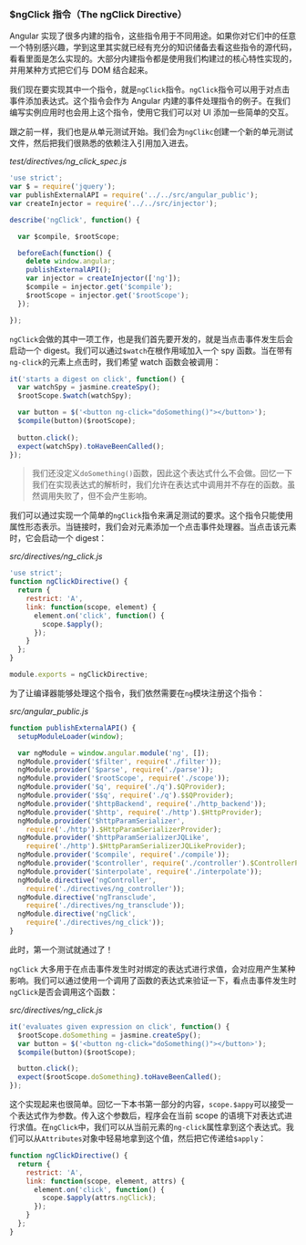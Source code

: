 ### $ngClick 指令（The ngClick Directive）

Angular 实现了很多内建的指令，这些指令用于不同用途。如果你对它们中的任意一个特别感兴趣，学到这里其实就已经有充分的知识储备去看这些指令的源代码，看看里面是怎么实现的。大部分内建指令都是使用我们构建过的核心特性实现的，并用某种方式把它们与 DOM 结合起来。

我们现在要实现其中一个指令，就是`ngClick`指令。`ngClick`指令可以用于对点击事件添加表达式。这个指令会作为 Angular 内建的事件处理指令的例子。在我们编写实例应用时也会用上这个指令，使用它我们可以对 UI 添加一些简单的交互。

跟之前一样，我们也是从单元测试开始。我们会为`ngClikc`创建一个新的单元测试文件，然后把我们很熟悉的依赖注入引用加入进去。

_test/directives/ng_click_spec.js_

```js
'use strict';
var $ = require('jquery');
var publishExternalAPI = require('../../src/angular_public');
var createInjector = require('../../src/injector');

describe('ngClick', function() {

  var $compile, $rootScope;

  beforeEach(function() {
    delete window.angular;
    publishExternalAPI();
    var injector = createInjector(['ng']);
    $compile = injector.get('$compile');
    $rootScope = injector.get('$rootScope');
  }); 

});
```

`ngClick`会做的其中一项工作，也是我们首先要开发的，就是当点击事件发生后会启动一个 digest。我们可以通过`$watch`在根作用域加入一个 spy 函数。当在带有`ng-click`的元素上点击时，我们希望 watch 函数会被调用：

```js
it('starts a digest on click', function() {
  var watchSpy = jasmine.createSpy();
  $rootScope.$watch(watchSpy);

  var button = $('<button ng-click="doSomething()"></button>');
  $compile(button)($rootScope);
  
  button.click();
  expect(watchSpy).toHaveBeenCalled();
});
```

> 我们还没定义`doSomething()`函数，因此这个表达式什么不会做。回忆一下我们在实现表达式的解析时，我们允许在表达式中调用并不存在的函数。虽然调用失败了，但不会产生影响。

我们可以通过实现一个简单的`ngClick`指令来满足测试的要求。这个指令只能使用属性形态表示。当链接时，我们会对元素添加一个点击事件处理器。当点击该元素时，它会启动一个 digest：

_src/directives/ng_click.js_

```js
'use strict';
function ngClickDirective() {
  return {
    restrict: 'A',
    link: function(scope, element) {
      element.on('click', function() {
        scope.$apply();
      }); 
    }
  }; 
}

module.exports = ngClickDirective;
```

为了让编译器能够处理这个指令，我们依然需要在`ng`模块注册这个指令：

_src/angular_public.js_

```js
function publishExternalAPI() {
  setupModuleLoader(window);

  var ngModule = window.angular.module('ng', []);
  ngModule.provider('$filter', require('./filter'));
  ngModule.provider('$parse', require('./parse'));
  ngModule.provider('$rootScope', require('./scope'));
  ngModule.provider('$q', require('./q').$QProvider);
  ngModule.provider('$$q', require('./q').$$QProvider);
  ngModule.provider('$httpBackend', require('./http_backend'));
  ngModule.provider('$http', require('./http').$HttpProvider);
  ngModule.provider('$httpParamSerializer',
    require('./http').$HttpParamSerializerProvider);
  ngModule.provider('$httpParamSerializerJQLike',
    require('./http').$HttpParamSerializerJQLikeProvider);
  ngModule.provider('$compile', require('./compile'));
  ngModule.provider('$controller', require('./controller').$ControllerProvider);
  ngModule.provider('$interpolate', require('./interpolate'));
  ngModule.directive('ngController',
    require('./directives/ng_controller'));
  ngModule.directive('ngTransclude',
    require('./directives/ng_transclude'));
  ngModule.directive('ngClick',
    require('./directives/ng_click'));
}
```

此时，第一个测试就通过了！

`ngClick` 大多用于在点击事件发生时对绑定的表达式进行求值，会对应用产生某种影响。我们可以通过使用一个调用了函数的表达式来验证一下，看点击事件发生时`ngClick`是否会调用这个函数：

_src/directives/ng_click.js_

```js
it('evaluates given expression on click', function() {
  $rootScope.doSomething = jasmine.createSpy();
  var button = $('<button ng-click="doSomething()"></button>');
  $compile(button)($rootScope);

  button.click();
  expect($rootScope.doSomething).toHaveBeenCalled();
});
```

这个实现起来也很简单。回忆一下本书第一部分的内容，`scope.$appy`可以接受一个表达式作为参数。传入这个参数后，程序会在当前 scope 的语境下对表达式进行求值。在`ngClick`中，我们可以从当前元素的`ng-click`属性拿到这个表达式。我们可以从`Attributes`对象中轻易地拿到这个值，然后把它传递给`$apply`：

```js
function ngClickDirective() {
  return {
    restrict: 'A',
    link: function(scope, element, attrs) {
      element.on('click', function() {
        scope.$apply(attrs.ngClick);
      });
    }
  };
}
```